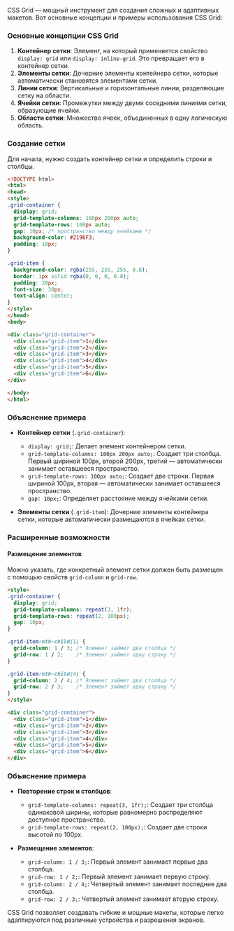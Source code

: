 CSS Grid — мощный инструмент для создания сложных и адаптивных макетов. Вот основные концепции и примеры использования CSS Grid:

### Основные концепции CSS Grid

1. **Контейнер сетки**: Элемент, на который применяется свойство `display: grid` или `display: inline-grid`. Это превращает его в контейнер сетки.
2. **Элементы сетки**: Дочерние элементы контейнера сетки, которые автоматически становятся элементами сетки.
3. **Линии сетки**: Вертикальные и горизонтальные линии, разделяющие сетку на области.
4. **Ячейки сетки**: Промежутки между двумя соседними линиями сетки, образующие ячейки.
5. **Области сетки**: Множество ячеек, объединенных в одну логическую область.

### Создание сетки

Для начала, нужно создать контейнер сетки и определить строки и столбцы.

```html
<!DOCTYPE html>
<html>
<head>
<style>
.grid-container {
  display: grid;
  grid-template-columns: 100px 200px auto;
  grid-template-rows: 100px auto;
  gap: 10px; /* пространство между ячейками */
  background-color: #2196F3;
  padding: 10px;
}

.grid-item {
  background-color: rgba(255, 255, 255, 0.8);
  border: 1px solid rgba(0, 0, 0, 0.8);
  padding: 20px;
  font-size: 30px;
  text-align: center;
}
</style>
</head>
<body>

<div class="grid-container">
  <div class="grid-item">1</div>
  <div class="grid-item">2</div>
  <div class="grid-item">3</div>
  <div class="grid-item">4</div>
  <div class="grid-item">5</div>
  <div class="grid-item">6</div>
</div>

</body>
</html>
```

### Объяснение примера

- **Контейнер сетки** (`.grid-container`):
  - `display: grid;`: Делает элемент контейнером сетки.
  - `grid-template-columns: 100px 200px auto;`: Создает три столбца. Первый шириной 100px, второй 200px, третий — автоматически занимает оставшееся пространство.
  - `grid-template-rows: 100px auto;`: Создает две строки. Первая шириной 100px, вторая — автоматически занимает оставшееся пространство.
  - `gap: 10px;`: Определяет расстояние между ячейками сетки.

- **Элементы сетки** (`.grid-item`): Дочерние элементы контейнера сетки, которые автоматически размещаются в ячейках сетки.

### Расширенные возможности

#### Размещение элементов

Можно указать, где конкретный элемент сетки должен быть размещен с помощью свойств `grid-column` и `grid-row`.

```html
<style>
.grid-container {
  display: grid;
  grid-template-columns: repeat(3, 1fr);
  grid-template-rows: repeat(2, 100px);
  gap: 10px;
}

.grid-item:nth-child(1) {
  grid-column: 1 / 3; /* Элемент займет два столбца */
  grid-row: 1 / 2;    /* Элемент займет одну строку */
}

.grid-item:nth-child(4) {
  grid-column: 2 / 4; /* Элемент займет два столбца */
  grid-row: 2 / 3;    /* Элемент займет одну строку */
}
</style>

<div class="grid-container">
  <div class="grid-item">1</div>
  <div class="grid-item">2</div>
  <div class="grid-item">3</div>
  <div class="grid-item">4</div>
  <div class="grid-item">5</div>
  <div class="grid-item">6</div>
</div>
```

### Объяснение примера

- **Повторение строк и столбцов**:
  - `grid-template-columns: repeat(3, 1fr);`: Создает три столбца одинаковой ширины, которые равномерно распределяют доступное пространство.
  - `grid-template-rows: repeat(2, 100px);`: Создает две строки высотой по 100px.

- **Размещение элементов**:
  - `grid-column: 1 / 3;`: Первый элемент занимает первые два столбца.
  - `grid-row: 1 / 2;`: Первый элемент занимает первую строку.
  - `grid-column: 2 / 4;`: Четвертый элемент занимает последние два столбца.
  - `grid-row: 2 / 3;`: Четвертый элемент занимает вторую строку.

CSS Grid позволяет создавать гибкие и мощные макеты, которые легко адаптируются под различные устройства и разрешения экранов.